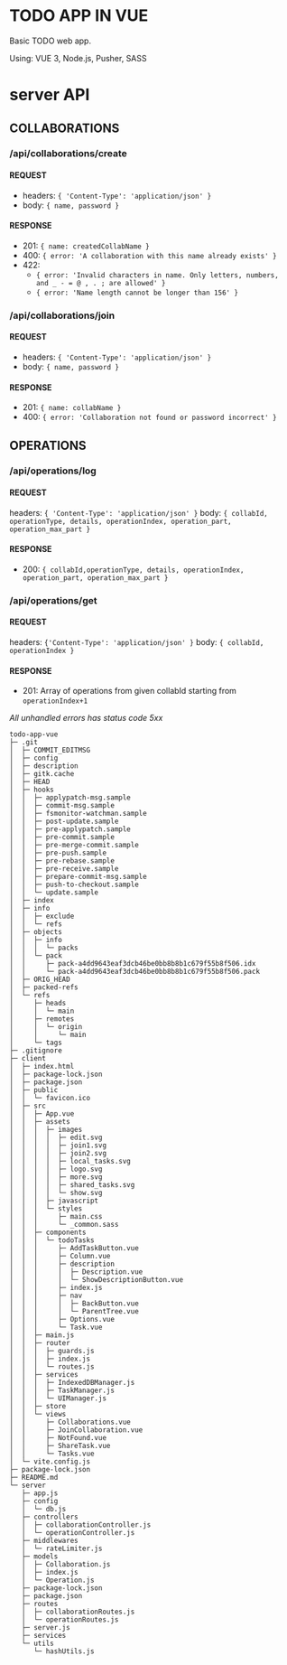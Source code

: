 # TODO APP IN VUE

Basic TODO web app.

Using: VUE 3, Node.js, Pusher, SASS

# server API

## COLLABORATIONS

### /api/collaborations/create

#### REQUEST

- headers: `{ 'Content-Type': 'application/json' }`
- body: `{ name, password }`

#### RESPONSE

- 201: `{ name: createdCollabName }`
- 400: `{ error: 'A collaboration with this name already exists' }`
- 422:
  - `{ error: 'Invalid characters in name. Only letters, numbers, and _ - = @ , . ; are allowed' }`
  - `{ error: 'Name length cannot be longer than 156' }`

### /api/collaborations/join

#### REQUEST

- headers: `{ 'Content-Type': 'application/json' }`
- body: `{ name, password }`

#### RESPONSE

- 201: `{ name: collabName }`
- 400: `{ error: 'Collaboration not found or password incorrect' }`

## OPERATIONS

### /api/operations/log

#### REQUEST

headers: `{ 'Content-Type': 'application/json' }`
body: `{ collabId, operationType, details, operationIndex, operation_part, operation_max_part }`

#### RESPONSE

- 200: `{ collabId,operationType, details, operationIndex, operation_part, operation_max_part }`

### /api/operations/get

#### REQUEST

headers: `{'Content-Type': 'application/json' }`
body: `{ collabId, operationIndex }`

#### RESPONSE

- 201: Array of operations from given collabId starting from `operationIndex+1`

*All unhandled errors has status code 5xx*

```
todo-app-vue
├─ .git
│  ├─ COMMIT_EDITMSG
│  ├─ config
│  ├─ description
│  ├─ gitk.cache
│  ├─ HEAD
│  ├─ hooks
│  │  ├─ applypatch-msg.sample
│  │  ├─ commit-msg.sample
│  │  ├─ fsmonitor-watchman.sample
│  │  ├─ post-update.sample
│  │  ├─ pre-applypatch.sample
│  │  ├─ pre-commit.sample
│  │  ├─ pre-merge-commit.sample
│  │  ├─ pre-push.sample
│  │  ├─ pre-rebase.sample
│  │  ├─ pre-receive.sample
│  │  ├─ prepare-commit-msg.sample
│  │  ├─ push-to-checkout.sample
│  │  └─ update.sample
│  ├─ index
│  ├─ info
│  │  ├─ exclude
│  │  └─ refs
│  ├─ objects
│  │  ├─ info
│  │  │  └─ packs
│  │  └─ pack
│  │     ├─ pack-a4dd9643eaf3dcb46be0bb8b8b1c679f55b8f506.idx
│  │     └─ pack-a4dd9643eaf3dcb46be0bb8b8b1c679f55b8f506.pack
│  ├─ ORIG_HEAD
│  ├─ packed-refs
│  └─ refs
│     ├─ heads
│     │  └─ main
│     ├─ remotes
│     │  └─ origin
│     │     └─ main
│     └─ tags
├─ .gitignore
├─ client
│  ├─ index.html
│  ├─ package-lock.json
│  ├─ package.json
│  ├─ public
│  │  └─ favicon.ico
│  ├─ src
│  │  ├─ App.vue
│  │  ├─ assets
│  │  │  ├─ images
│  │  │  │  ├─ edit.svg
│  │  │  │  ├─ join1.svg
│  │  │  │  ├─ join2.svg
│  │  │  │  ├─ local_tasks.svg
│  │  │  │  ├─ logo.svg
│  │  │  │  ├─ more.svg
│  │  │  │  ├─ shared_tasks.svg
│  │  │  │  └─ show.svg
│  │  │  ├─ javascript
│  │  │  └─ styles
│  │  │     ├─ main.css
│  │  │     └─ _common.sass
│  │  ├─ components
│  │  │  └─ todoTasks
│  │  │     ├─ AddTaskButton.vue
│  │  │     ├─ Column.vue
│  │  │     ├─ description
│  │  │     │  ├─ Description.vue
│  │  │     │  └─ ShowDescriptionButton.vue
│  │  │     ├─ index.js
│  │  │     ├─ nav
│  │  │     │  ├─ BackButton.vue
│  │  │     │  └─ ParentTree.vue
│  │  │     ├─ Options.vue
│  │  │     └─ Task.vue
│  │  ├─ main.js
│  │  ├─ router
│  │  │  ├─ guards.js
│  │  │  ├─ index.js
│  │  │  └─ routes.js
│  │  ├─ services
│  │  │  ├─ IndexedDBManager.js
│  │  │  ├─ TaskManager.js
│  │  │  └─ UIManager.js
│  │  ├─ store
│  │  └─ views
│  │     ├─ Collaborations.vue
│  │     ├─ JoinCollaboration.vue
│  │     ├─ NotFound.vue
│  │     ├─ ShareTask.vue
│  │     └─ Tasks.vue
│  └─ vite.config.js
├─ package-lock.json
├─ README.md
└─ server
   ├─ app.js
   ├─ config
   │  └─ db.js
   ├─ controllers
   │  ├─ collaborationController.js
   │  └─ operationController.js
   ├─ middlewares
   │  └─ rateLimiter.js
   ├─ models
   │  ├─ Collaboration.js
   │  ├─ index.js
   │  └─ Operation.js
   ├─ package-lock.json
   ├─ package.json
   ├─ routes
   │  ├─ collaborationRoutes.js
   │  └─ operationRoutes.js
   ├─ server.js
   ├─ services
   └─ utils
      └─ hashUtils.js

```
